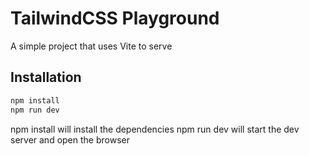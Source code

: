 # TailwindCSS Playground

A simple project that uses Vite to serve

## Installation

```bash
npm install
npm run dev
````

npm install will install the dependencies
npm run dev will start the dev server and open the browser
